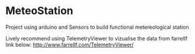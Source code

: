 # MeteoStation
Project using arduino and Sensors to  build  functional metereological station

Lively recommend using TelemetryViewer to vizualise the data from farrellf link below:
http://www.farrellf.com/TelemetryViewer/
